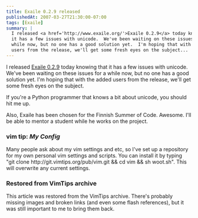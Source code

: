 ```yaml
---
title: Exaile 0.2.9 released
publishedAt: 2007-03-27T21:30:00-07:00
tags: [Exaile]
summary: |
  I released <a href='http://www.exaile.org/'>Exaile 0.2.9</a> today knowing that
  it has a few issues with unicode.  We've been waiting on these issues for a
  while now, but no one has a good solution yet.  I'm hoping that with the added
  users from the release, we'll get some fresh eyes on the subject...
---
```

I released <a href='http://www.exaile.org/'>Exaile 0.2.9</a> today knowing that
it has a few issues with unicode.  We've been waiting on these issues for a
while now, but no one has a good solution yet.  I'm hoping that with the added
users from the release, we'll get some fresh eyes on the subject.

If you're a Python programmer that knows a bit about unicode, you should hit me
up.

Also, Exaile has been chosen for the Finnish Summer of Code.  Awesome.  I'll be
able to mentor a student while he works on the project.

<div class="vimtip">
<h3><b>vim tip:</b> <i>My Config</i></h3>

<p>
Many people ask about my vim settings and etc, so I've set up a repository
for my own personal vim settings and scripts.  You can install it by typing
"git clone http://git.vimtips.org/pub/vim.git && cd vim && sh woot.sh".
This will overwrite any current settings.
</p>
</div>

<div class="restored-from-archive">
  <h3>Restored from VimTips archive</h3>
  <p>
  This article was restored from the VimTips archive. There's probably
  missing images and broken links (and even some flash references), but it
  was still important to me to bring them back.
  </p>
</div>
